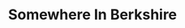 ---
title: Somewhere In Berkshire
layout: game
categories: gamejam
type: gamejam

# Project Overview
heading: "Walk through a small village and discover secrets."
summary: "Somewhere in Berkshire is an exploration game designed to fit around a few randomly selected tricky themes. <small>(Portsmouth University Game Jam 2020)</small>"

# Media
icon: "https://am3pap005files.storage.live.com/y4mHnUSsXRn4gWyziRIdGzR1iDttV8e0IkrSnVbfon7PqfnNYsU-C5kzuyHM1_1wrQb4Z80ERH4cuayb61jaMLZKUGjo1DlYOizGdkxwbAuroLHaYljhiakTXQH7dLBXCSFdTincl1_0STfNJOpE2mOGQxzbFOCSwdr0GuTAiZv2EloNG5DzjvB7PaqdEzWqNtW?width=1920&height=1634&cropmode=none"
showreel: "https://onedrive.live.com/download?resid=9594E849DC7FC39E!61446&authkey=!AAU_QP6tL03LvLA"

# Game Embed
isgameembed: true
gameembed: "https://itch.io/embed-upload/2385357"
widgetembed: "https://itch.io/embed/675167"

# Project Details
status: "Done"
duration: "72 Hours"
dates: "June 2020"
tools:
  - Unity
  - Photoshop
roles:
  - Programming
  - Design
  - UI
  - Shaders
  - Art
credits:
  - Amy Elliott
  - Joe Shanahan
  - Scott Richards
  - Melina Sputz
  - Louise Hunnisett
repo: ""
statslink: ""
itch: "https://horsehead.itch.io/somewhere-in-berkshire"
---